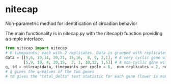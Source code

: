 # nitecap
Non-parametric method for identification of circadian behavior

The main functionality is in nitecap.py with the nitecap() function providing a simple interface.

```python
from nitecap import nitecap
# 6 timepoints, each with 2 replicates. Data is grouped with replicates together and
data = [[5,6, 10,11, 20,21, 15,16,  8, 9, 2,1], # A very cyclic gene with low variance between samples
        [5,9, 10, 4, 20,15,  2, 1, 10,12, 1,5]] # A non-cyclic gene with higher variance between samples
q, td = nitecap(data, timepoints_per_cycle = 6,  num_replicates = 2, num_cycles = 1)
# q gives the q-values of the two genes
# td gives the "total_delta" test statistic for each gene (lower is more cyclic)
```
